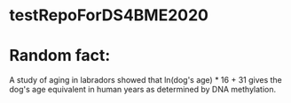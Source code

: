 # testRepoForDS4BME2020
# Random fact:
A study of aging in labradors showed that ln(dog's age) * 16 + 31 gives the dog's age equivalent in human years as determined by DNA methylation.
